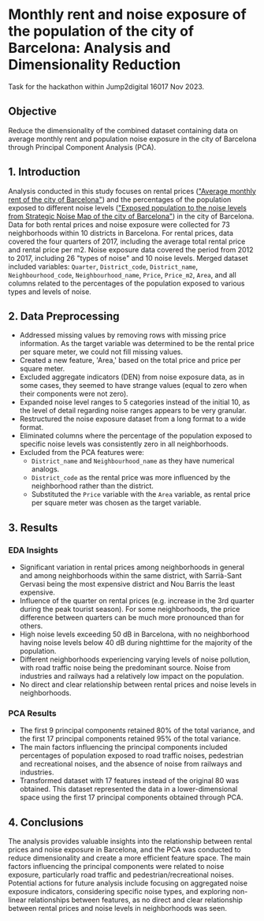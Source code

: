 # Monthly rent and noise exposure of the population of the city of Barcelona: Analysis and Dimensionality Reduction
Task for the hackathon within Jump2digital 16017 Nov 2023.

## Objective
Reduce the dimensionality of the combined dataset containing data on average monthly rent and population noise exposure in the city of Barcelona through Principal Component Analysis (PCA).

## 1. Introduction
Analysis conducted in this study focuses on rental prices (["Average monthly rent of the city of Barcelona"](https://opendata-ajuntament.barcelona.cat/data/en/dataset/est-mercat-immobiliari-lloguer-mitja-mensual/resource/0a71a12d-55fa-4a76-b816-4ee55f84d327)) and the percentages of the population exposed to different noise levels (["Exposed population to the noise levels from Strategic Noise Map of the city of Barcelona"](https://opendata-ajuntament.barcelona.cat/data/en/dataset/poblacio-exposada-mapa-estrategic-soroll/resource/3846500e-72aa-4780-967f-f09aa184eaba)) in the city of Barcelona.  
Data for both rental prices and noise exposure were collected for 73 neighborhoods within 10 districts in Barcelona. For rental prices, data covered the four quarters of 2017, including the average total rental price and rental price per m2. Noise exposure data covered the period from 2012 to 2017, including 26 "types of noise" and 10 noise levels.
Merged dataset included variables: `Quarter`, `District_code`, `District_name`, `Neighbourhood_code`, `Neighbourhood_name`, `Price`, `Price_m2`, `Area`, and all columns related to the percentages of the population exposed to various types and levels of noise.

## 2. Data Preprocessing
- Addressed missing values by removing rows with missing price information. As the target variable was determined to be the rental price per square meter, we could not fill missing values.
- Created a new feature, 'Area,' based on the total price and price per square meter.
- Excluded aggregate indicators (DEN) from noise exposure data, as in some cases, they seemed to have strange values (equal to zero when their components were not zero).
- Expanded noise level ranges to 5 categories instead of the initial 10, as the level of detail regarding noise ranges appears to be very granular. 
- Restructured the noise exposure dataset from a long format to a wide format.
- Eliminated columns where the percentage of the population exposed to specific noise levels was consistently zero in all neighborhoods.
- Excluded from the PCA features were:
  - `District_name` and `Neighbourhood_name` as they have numerical analogs.
  - `District_code` as the rental price was more influenced by the neighborhood rather than the district.
  - Substituted the `Price` variable with the `Area` variable, as rental price per square meter was chosen as the target variable.

## 3. Results
### EDA Insights
- Significant variation in rental prices among neighborhoods in general and among neighborhoods within the same district, with Sarrià-Sant Gervasi being the most expensive district and Nou Barris the least expensive.
- Influence of the quarter on rental prices (e.g. increase in the 3rd quarter during the peak tourist season). For some neighborhoods, the price difference between quarters can be much more pronounced than for others.
- High noise levels exceeding 50 dB in Barcelona, with no neighborhood having noise levels below 40 dB during nighttime for the majority of the population.
- Different neighborhoods experiencing varying levels of noise pollution, with road traffic noise being the predominant source. Noise from industries and railways had a relatively low impact on the population.
- No direct and clear relationship between rental prices and noise levels in neighborhoods.
### PCA Results
- The first 9 principal components retained 80% of the total variance, and the first 17 principal components retained 95% of the total variance.
- The main factors influencing the principal components included percentages of population exposed to road traffic noises, pedestrian and recreational noises, and the absence of noise from railways and industries.
- Transformed dataset with 17 features instead of the original 80 was obtained. This dataset represented the data in a lower-dimensional space using the first 17 principal components obtained through PCA.

## 4. Conclusions
The analysis provides valuable insights into the relationship between rental prices and noise exposure in Barcelona, and the PCA was conducted to reduce dimensionality and create a more efficient feature space. The main factors influencing the principal components were related to noise exposure, particularly road traffic and pedestrian/recreational noises. Potential actions for future analysis include focusing on aggregated noise exposure indicators, considering specific noise types, and exploring non-linear relationships between features, as no direct and clear relationship between rental prices and noise levels in neighborhoods was seen.
